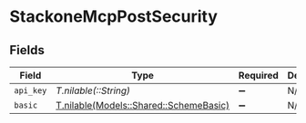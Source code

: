 # StackoneMcpPostSecurity


## Fields

| Field                                                                        | Type                                                                         | Required                                                                     | Description                                                                  |
| ---------------------------------------------------------------------------- | ---------------------------------------------------------------------------- | ---------------------------------------------------------------------------- | ---------------------------------------------------------------------------- |
| `api_key`                                                                    | *T.nilable(::String)*                                                        | :heavy_minus_sign:                                                           | N/A                                                                          |
| `basic`                                                                      | [T.nilable(Models::Shared::SchemeBasic)](../../models/shared/schemebasic.md) | :heavy_minus_sign:                                                           | N/A                                                                          |